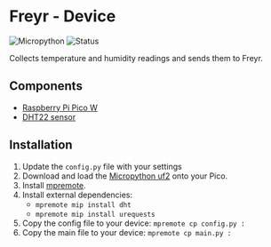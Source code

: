 # Freyr - Device

![Micropython](https://img.shields.io/badge/Micropython-1.20.0-green?style=flat-square)
![Status](https://img.shields.io/badge/Status-Beta-yellowgreen?style=flat-square)

Collects temperature and humidity readings and sends them to Freyr.

## Components

- [Raspberry Pi Pico W](https://www.raspberrypi.com/products/raspberry-pi-pico/)
- [DHT22 sensor](https://core-electronics.com.au/dht22-module-temperature-and-humidity.html)

## Installation

1. Update the `config.py` file with your settings
2. Download and load the [Micropython uf2](https://www.raspberrypi.com/documentation/microcontrollers/micropython.html) onto your Pico.
3. Install [mpremote](https://pypi.org/project/mpremote/).
4. Install external dependencies:
   - `mpremote mip install dht`
   - `mpremote mip install urequests`
5. Copy the config file to your device: `mpremote cp config.py :`
6. Copy the main file to your device: `mpremote cp main.py :`
